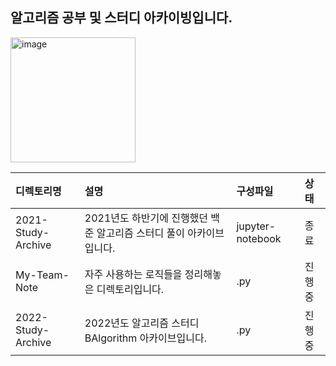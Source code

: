 ## 알고리즘 공부 및 스터디 아카이빙입니다.
<img width="200" alt="image" src="https://user-images.githubusercontent.com/79785454/160078284-82843a43-d02b-4718-b353-401694685e2f.png">

|디렉토리명|설명|구성파일|상태|
|:---|:---|:---|:---|
|2021-Study-Archive|2021년도 하반기에 진행했던 백준 알고리즘 스터디 풀이 아카이브입니다.|jupyter-notebook|종료|
|My-Team-Note|자주 사용하는 로직들을 정리해놓은 디렉토리입니다.|.py|진행중|
|2022-Study-Archive|2022년도 알고리즘 스터디 BAlgorithm 아카이브입니다.|.py|진행중|
